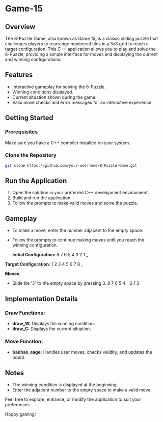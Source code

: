 # Game-15

## Overview

The 8-Puzzle Game, also known as Game 15, is a classic sliding puzzle that challenges players to rearrange numbered tiles in a 3x3 grid to reach a target configuration. This C++ application allows you to play and solve the 8-Puzzle, providing a simple interface for moves and displaying the current and winning configurations.

## Features

- Interactive gameplay for solving the 8-Puzzle.
- Winning conditions displayed.
- Current situation shown during the game.
- Valid move checks and error messages for an interactive experience.

## Getting Started

### Prerequisites

Make sure you have a C++ compiler installed on your system.



### Clone the Repository

```bash
git clone https://github.com/your-username/8-Puzzle-Game.git
```

## Run the Application

1. Open the solution in your preferred C++ development environment.
2. Build and run the application.
3. Follow the prompts to make valid moves and solve the puzzle.

## Gameplay

- To make a move, enter the number adjacent to the empty space.
- Follow the prompts to continue making moves until you reach the winning configuration.

  **Initial Configuration:**
  8 7 6
  5 4 3
  2 1 _

  
**Target Configuration:**
1 2 3
4 5 6
7 8 _


**Moves:**
- Slide tile '3' to the empty space by pressing 3.
  8 7 6
  5 4 _
  2 1 3

## Implementation Details

### Draw Functions:

- **draw_W:** Displays the winning condition.
- **draw_C:** Displays the current situation.

### Move Function:

- **badhao_aage:** Handles user moves, checks validity, and updates the board.

## Notes

- The winning condition is displayed at the beginning.
- Enter the adjacent number to the empty space to make a valid move.

Feel free to explore, enhance, or modify the application to suit your preferences.

Happy gaming!


